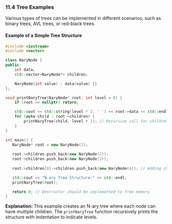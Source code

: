 ﻿### 11.4 Tree Examples

Various types of trees can be implemented in different scenarios, such as binary trees, AVL trees, or red-black trees.

#### Example of a Simple Tree Structure

```cpp
#include <iostream>
#include <vector>

class NaryNode {
public:
    int data;
    std::vector<NaryNode*> children;

    NaryNode(int value) : data(value) {}
};

void printNaryTree(NaryNode* root, int level = 0) {
    if (root == nullptr) return;

    std::cout << std::string(level * 2, ' ') << root->data << std::endl; // Indent based on level
    for (auto child : root->children) {
        printNaryTree(child, level + 1); // Recursive call for children
    }
}

int main() {
   NaryNode* root = new NaryNode(1);
    
   root->children.push_back(new NaryNode(2));
   root->children.push_back(new NaryNode(3));
    
   root->children[0]->children.push_back(new NaryNode(4)); // Adding child to first child

   std::cout << "N-ary Tree Structure:" << std::endl;
   printNaryTree(root);

   return 0; // Destructor should be implemented to free memory
}
```

**Explanation:** This example creates an N-ary tree where each node can have multiple children. The `printNaryTree` function recursively prints the structure with indentation to indicate levels.

